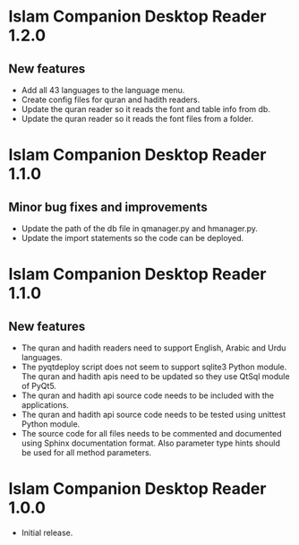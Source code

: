 # Islam Companion Desktop Reader 1.2.0

## New features
  
  * Add all 43 languages to the language menu.
  * Create config files for quran and hadith readers.
  * Update the quran reader so it reads the font and table info from db.
  * Update the quran reader so it reads the font files from a folder.

# Islam Companion Desktop Reader 1.1.0

## Minor bug fixes and improvements

  * Update the path of the db file in qmanager.py and hmanager.py.
  * Update the import statements so the code can be deployed.

# Islam Companion Desktop Reader 1.1.0

## New features

  * The quran and hadith readers need to support English, Arabic and Urdu languages.
  * The pyqtdeploy script does not seem to support sqlite3 Python module. The quran and hadith apis need to be updated so they use QtSql module of PyQt5.
  * The quran and hadith api source code needs to be included with the applications.
  * The quran and hadith api source code needs to be tested using unittest Python module.
  * The source code for all files needs to be commented and documented using Sphinx documentation format. Also parameter type hints should be used for all method parameters.

# Islam Companion Desktop Reader 1.0.0

  * Initial release.